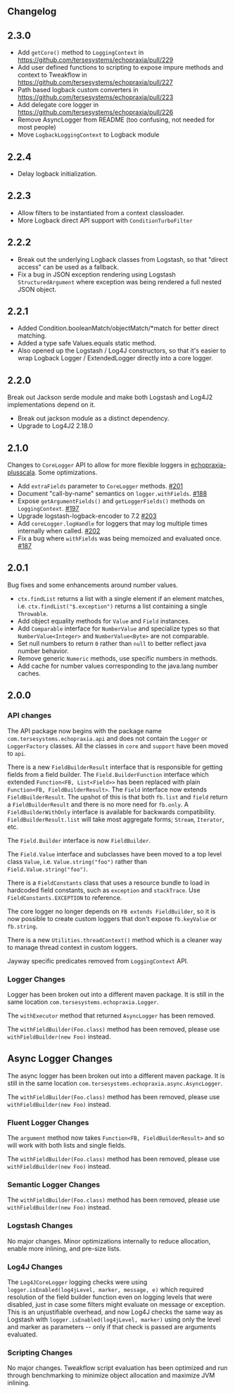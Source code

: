 ## Changelog

## 2.3.0

* Add `getCore()` method to `LoggingContext` in https://github.com/tersesystems/echopraxia/pull/229
* Add user defined functions to scripting to expose impure methods and context to Tweakflow in https://github.com/tersesystems/echopraxia/pull/227
* Path based logback custom converters in https://github.com/tersesystems/echopraxia/pull/223
* Add delegate core logger in https://github.com/tersesystems/echopraxia/pull/226
* Remove AsyncLogger from README (too confusing, not needed for most people)
* Move `LogbackLoggingContext` to Logback module

## 2.2.4

* Delay logback initialization.

## 2.2.3

* Allow filters to be instantiated from a context classloader.
* More Logback direct API support with `ConditionTurboFilter`

## 2.2.2

* Break out the underlying Logback classes from Logstash, so that "direct access" can be used as a fallback.
* Fix a bug in JSON exception rendering using Logstash `StructuredArgument` where exception was being rendered a full nested JSON object.

## 2.2.1

* Added Condition.booleanMatch/objectMatch/*match for better direct matching.
* Added a type safe Values.equals static method.
* Also opened up the Logstash / Log4J constructors, so that it's easier to wrap Logback Logger / ExtendedLogger directly into a core logger.

## 2.2.0

Break out Jackson serde module and make both Logstash and Log4J2 implementations depend on it.

* Break out jackson module as a distinct dependency.
* Upgrade to Log4J2 2.18.0

## 2.1.0

Changes to `CoreLogger` API to allow for more flexible loggers in [echopraxia-plusscala](https://github.com/tersesystems/echopraxia-plusscala).  Some optimizations.

* Add `extraFields` parameter to `CoreLogger` methods. [#201](https://github.com/tersesystems/echopraxia/pull/201)
* Document "call-by-name" semantics on `logger.withFields`. [#188](https://github.com/tersesystems/echopraxia/pull/188)
* Expose `getArgumentFields()` and `getLoggerFields()` methods on `LoggingContext`. [#197](https://github.com/tersesystems/echopraxia/pull/197)
* Upgrade logstash-logback-encoder to 7.2 [#203](https://github.com/tersesystems/echopraxia/pull/203)
* Add `coreLogger.logHandle` for loggers that may log multiple times internally when called. [#202](https://github.com/tersesystems/echopraxia/pull/202)
* Fix a bug where `withFields` was being memoized and evaluated once. [#187](https://github.com/tersesystems/echopraxia/pull/187)

## 2.0.1

Bug fixes and some enhancements around number values.

* `ctx.findList` returns a list with a single element if an element matches, i.e. `ctx.findList("$.exception")` returns a list containing a single `Throwable`.
* Add object equality methods for `Value` and `Field` instances.
* Add `Comparable` interface for `NumberValue` and specialize types so that `NumberValue<Integer>` and `NumberValue<Byte>` are not comparable.
* Set null numbers to return `0` rather than `null` to better reflect java number behavior.
* Remove generic `Numeric` methods, use specific numbers in methods. 
* Add cache for number values corresponding to the java.lang number caches.

## 2.0.0

### API changes

The API package now begins with the package name `com.tersesystems.echopraxia.api` and does not contain the `Logger` or `LoggerFactory` classes.  All the classes in `core` and `support` have been moved to `api`.

There is a new `FieldBuilderResult` interface that is responsible for getting fields from a field builder. The `Field.BuilderFunction` interface which extended `Function<FB, List<Field>>` has been replaced with plain `Function<FB, FieldBuilderResult>`.  The `Field` interface now extends `FieldBuilderResult`.  The upshot of this is that both `fb.list` and `field` return a `FieldBuilderResult` and there is no more need for `fb.only`.  A `FieldBuilderWithOnly` interface is available for backwards compatibility.  `FieldBuilderResult.list` will take most aggregate forms; `Stream`, `Iterator`, etc.

The `Field.Builder` interface is now `FieldBuilder`.

The `Field.Value` interface and subclasses have been moved to a top level class `Value`, i.e. `Value.string("foo")` rather than `Field.Value.string("foo")`.

There is a `FieldConstants` class that uses a resource bundle to load in hardcoded field constants, such as `exception` and `stackTrace`.  Use `FieldConstants.EXCEPTION` to reference.

The core logger no longer depends on `FB extends FieldBuilder`, so it is now possible to create custom loggers that don't expose `fb.keyValue` or `fb.string`.

There is a new `Utilities.threadContext()` method which is a cleaner way to manage thread context in custom loggers.

Jayway specific predicates removed from `LoggingContext` API.

### Logger Changes

Logger has been broken out into a different maven package.  It is still in the same location `com.tersesystems.echopraxia.Logger`.

The `withExecutor` method that returned `AsyncLogger` has been removed.

The `withFieldBuilder(Foo.class)` method has been removed, please use `withFieldBuilder(new Foo)` instead.

## Async Logger Changes

The async logger has been broken out into a different maven package.   It is still in the same location `com.tersesystems.echopraxia.async.AsyncLogger`.

The `withFieldBuilder(Foo.class)` method has been removed, please use `withFieldBuilder(new Foo)` instead.

### Fluent Logger Changes

The `argument` method now takes `Function<FB, FieldBuilderResult>` and so will work with both lists and single fields.

The `withFieldBuilder(Foo.class)` method has been removed, please use `withFieldBuilder(new Foo)` instead.

### Semantic Logger Changes

The `withFieldBuilder(Foo.class)` method has been removed, please use `withFieldBuilder(new Foo)` instead.

### Logstash Changes

No major changes.  Minor optimizations internally to reduce allocation, enable more inlining, and pre-size lists.

### Log4J Changes

The `Log4JCoreLogger` logging checks were using `logger.isEnabled(log4jLevel, marker, message, e)` which required resolution of the field builder function even on logging levels that were disabled, just in case some filters might evaluate on message or exception.  This is an unjustifiable overhead, and now Log4J checks the same way as Logstash with `logger.isEnabled(log4jLevel, marker)` using only the level and marker as parameters -- only if that check is passed are arguments evaluated.

### Scripting Changes

No major changes.  Tweakflow script evaluation has been optimized and run through benchmarking to minimize object allocation and maximize JVM inlining.



